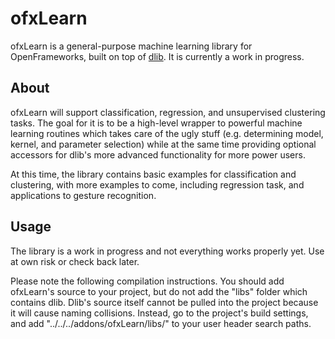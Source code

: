 # ofxLearn

ofxLearn is a general-purpose machine learning library for OpenFrameworks, built on top of [dlib](http://dlib.net/).  It is currently a work in progress. 

## About

ofxLearn will support classification, regression, and unsupervised clustering tasks. The goal for it is to be a high-level wrapper to powerful machine learning routines which takes care of the ugly stuff (e.g. determining  model, kernel, and parameter selection) while at the same time providing optional accessors for dlib's more advanced functionality for more power users.

At this time, the library contains basic examples for classification and clustering, with more examples to come, including regression task, and applications to gesture recognition.

## Usage

The library is a work in progress and not everything works properly yet.  Use at own risk or check back later.

Please note the following compilation instructions. You should add ofxLearn's source to your project, but do not add the "libs" folder which contains dlib.  Dlib's source itself cannot be pulled into the project because it will cause naming collisions. Instead, go to the project's build settings, and add "../../../addons/ofxLearn/libs/" to your user header search paths.  
